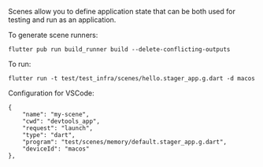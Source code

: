 Scenes allow you to define application state that can be both used for testing and
run as an application.

To generate scene runners:
```
flutter pub run build_runner build --delete-conflicting-outputs
```

To run:
```
flutter run -t test/test_infra/scenes/hello.stager_app.g.dart -d macos
```

Configuration for VSCode:
```
{
    "name": "my-scene",
    "cwd": "devtools_app",
    "request": "launch",
    "type": "dart",
    "program": "test/scenes/memory/default.stager_app.g.dart",
    "deviceId": "macos"
},
```

